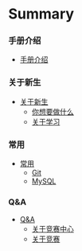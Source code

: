 # Summary

### 手册介绍
* [手册介绍](/README.md)

### 关于新生
<!-- * 关于新生 -->
* [关于新生](/Freshman/README.md)
    * [你想要做什么](/Freshman/Some-Words.md)
    * [关于学习](/Freshman/About-Freshman-Study.md)


### 常用
<!-- * 常用 -->
* [常用](/Regular/README.md)
    * [Git](/Regular/Git.md)
    * [MySQL](/Regular/MySQL.md)


### Q&A
<!-- * Q&A -->
* [Q&A](/QA/README.md)
    * [关于竞赛中心](/QA/About-Competition-Center.md)
    * [关于竞赛](/QA/About-Competiton.md)

